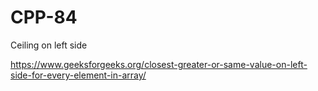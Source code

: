 # CPP-84
Ceiling on left side












https://www.geeksforgeeks.org/closest-greater-or-same-value-on-left-side-for-every-element-in-array/

